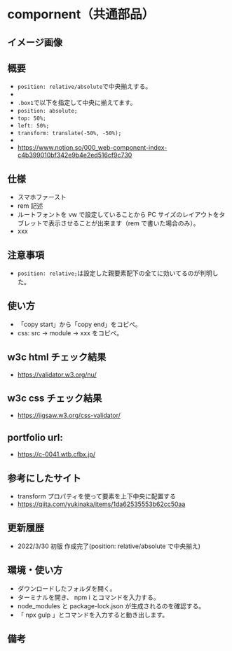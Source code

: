# compornent（共通部品）

## イメージ画像

## 概要

- `position: relative/absolute`で中央揃えする。
-
- `.box1`で以下を指定して中央に揃えてます。
- `position: absolute;`
- `top: 50%;`
- `left: 50%;`
- `transform: translate(-50%, -50%);`
-
- https://www.notion.so/000_web-component-index-c4b399010bf342e9b4e2ed516cf9c730

## 仕様

- スマホファースト
- rem 記述
- ルートフォントを vw で設定していることから PC サイズのレイアウトをタブレットで表示させることが出来ます（rem で書いた場合のみ）。
- xxx

## 注意事項

- `position: relative;`は設定した親要素配下の全てに効いてるのが判明した。

## 使い方

- 「copy start」から「copy end」をコピペ。
- css: src -> module -> xxx をコピペ。

## w3c html チェック結果

- https://validator.w3.org/nu/

## w3c css チェック結果

- https://jigsaw.w3.org/css-validator/

## portfolio url:

- https://c-0041.wtb.cfbx.jp/

## 参考にしたサイト

- transform プロパティを使って要素を上下中央に配置する
- https://qiita.com/yukinaka/items/1da62535553b62cc50aa

## 更新履歴

- 2022/3/30 初版 作成完了(position: relative/absolute で中央揃え)

## 環境・使い方

- ダウンロードしたフォルダを開く。
- ターミナルを開き、 npm i とコマンドを入力する。
- node_modules と package-lock.json が生成されるのを確認する。
- 「 npx gulp 」とコマンドを入力すると動き出します。

## 備考
